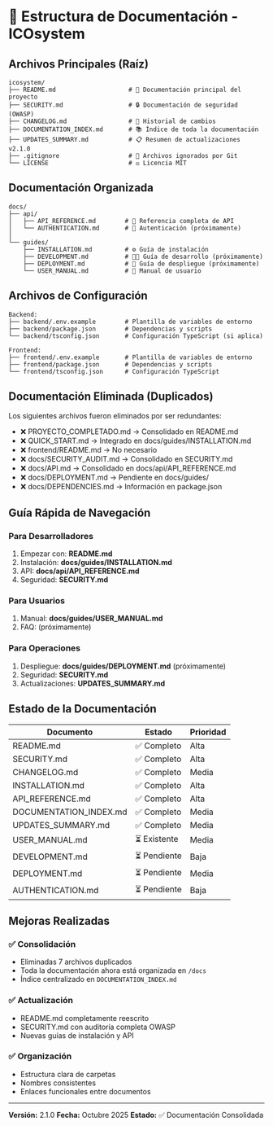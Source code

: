 # 📂 Estructura de Documentación - ICOsystem

## Archivos Principales (Raíz)

```
icosystem/
├── README.md                    # 📖 Documentación principal del proyecto
├── SECURITY.md                  # 🔒 Documentación de seguridad (OWASP)
├── CHANGELOG.md                 # 📝 Historial de cambios
├── DOCUMENTATION_INDEX.md       # 📚 Índice de toda la documentación
├── UPDATES_SUMMARY.md           # 📋 Resumen de actualizaciones v2.1.0
├── .gitignore                   # 🚫 Archivos ignorados por Git
└── LICENSE                      # ⚖️ Licencia MIT
```

## Documentación Organizada

```
docs/
├── api/
│   ├── API_REFERENCE.md        # 🔌 Referencia completa de API
│   └── AUTHENTICATION.md       # 🔐 Autenticación (próximamente)
│
└── guides/
    ├── INSTALLATION.md         # ⚙️ Guía de instalación
    ├── DEVELOPMENT.md          # 👨‍💻 Guía de desarrollo (próximamente)
    ├── DEPLOYMENT.md           # 🚀 Guía de despliegue (próximamente)
    └── USER_MANUAL.md          # 📱 Manual de usuario
```

## Archivos de Configuración

```
Backend:
├── backend/.env.example        # Plantilla de variables de entorno
├── backend/package.json        # Dependencias y scripts
└── backend/tsconfig.json       # Configuración TypeScript (si aplica)

Frontend:
├── frontend/.env.example       # Plantilla de variables de entorno
├── frontend/package.json       # Dependencias y scripts
└── frontend/tsconfig.json      # Configuración TypeScript
```

## Documentación Eliminada (Duplicados)

Los siguientes archivos fueron eliminados por ser redundantes:
- ❌ PROYECTO_COMPLETADO.md → Consolidado en README.md
- ❌ QUICK_START.md → Integrado en docs/guides/INSTALLATION.md
- ❌ frontend/README.md → No necesario
- ❌ docs/SECURITY_AUDIT.md → Consolidado en SECURITY.md
- ❌ docs/API.md → Consolidado en docs/api/API_REFERENCE.md
- ❌ docs/DEPLOYMENT.md → Pendiente en docs/guides/
- ❌ docs/DEPENDENCIES.md → Información en package.json

## Guía Rápida de Navegación

### Para Desarrolladores
1. Empezar con: **README.md**
2. Instalación: **docs/guides/INSTALLATION.md**
3. API: **docs/api/API_REFERENCE.md**
4. Seguridad: **SECURITY.md**

### Para Usuarios
1. Manual: **docs/guides/USER_MANUAL.md**
2. FAQ: (próximamente)

### Para Operaciones
1. Despliegue: **docs/guides/DEPLOYMENT.md** (próximamente)
2. Seguridad: **SECURITY.md**
3. Actualizaciones: **UPDATES_SUMMARY.md**

## Estado de la Documentación

| Documento | Estado | Prioridad |
|-----------|--------|-----------|
| README.md | ✅ Completo | Alta |
| SECURITY.md | ✅ Completo | Alta |
| CHANGELOG.md | ✅ Completo | Media |
| INSTALLATION.md | ✅ Completo | Alta |
| API_REFERENCE.md | ✅ Completo | Alta |
| DOCUMENTATION_INDEX.md | ✅ Completo | Media |
| UPDATES_SUMMARY.md | ✅ Completo | Media |
| USER_MANUAL.md | ⏳ Existente | Media |
| DEVELOPMENT.md | ⏳ Pendiente | Baja |
| DEPLOYMENT.md | ⏳ Pendiente | Media |
| AUTHENTICATION.md | ⏳ Pendiente | Baja |

## Mejoras Realizadas

### ✅ Consolidación
- Eliminadas 7 archivos duplicados
- Toda la documentación ahora está organizada en `/docs`
- Índice centralizado en `DOCUMENTATION_INDEX.md`

### ✅ Actualización
- README.md completamente reescrito
- SECURITY.md con auditoría completa OWASP
- Nuevas guías de instalación y API

### ✅ Organización
- Estructura clara de carpetas
- Nombres consistentes
- Enlaces funcionales entre documentos

---

**Versión:** 2.1.0
**Fecha:** Octubre 2025
**Estado:** ✅ Documentación Consolidada
